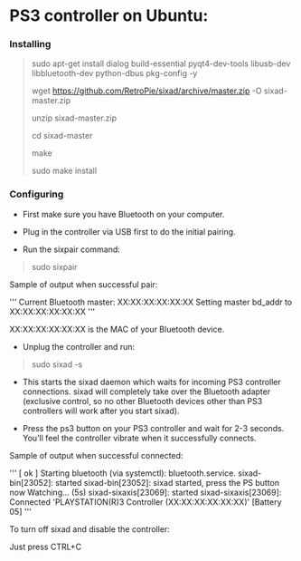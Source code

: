 # PS3 controller on Ubuntu:

### Installing

> sudo apt-get install dialog build-essential pyqt4-dev-tools libusb-dev libbluetooth-dev python-dbus pkg-config -y
>
> wget https://github.com/RetroPie/sixad/archive/master.zip -O sixad-master.zip
>
> unzip sixad-master.zip
>
> cd sixad-master
>
> make
>
> sudo make install

### Configuring

* First make sure you have Bluetooth on your computer.

* Plug in the controller via USB first to do the initial pairing.
 * Run the sixpair command:

> sudo sixpair

Sample of output when successful pair:

'''
Current Bluetooth master: XX:XX:XX:XX:XX:XX
Setting master bd_addr to XX:XX:XX:XX:XX:XX
'''

XX:XX:XX:XX:XX:XX is the MAC of your Bluetooth device.

* Unplug the controller and run:

> sudo sixad -s

 * This starts the sixad daemon which waits for incoming PS3 controller connections. sixad will completely take over the Bluetooth adapter (exclusive control, so no other Bluetooth devices other than PS3 controllers will work after you start sixad).

* Press the ps3 button on your PS3 controller and wait for 2-3 seconds. You’ll feel the controller vibrate when it successfully connects.

Sample of output when successful connected:

'''
[ ok ] Starting bluetooth (via systemctl): bluetooth.service.
sixad-bin[23052]: started
sixad-bin[23052]: sixad started, press the PS button now
Watching... (5s)
sixad-sixaxis[23069]: started
sixad-sixaxis[23069]: Connected 'PLAYSTATION(R)3 Controller (XX:XX:XX:XX:XX:XX)' [Battery 05]
'''

To turn off sixad and disable the controller:

Just press CTRL+C<Paste>
